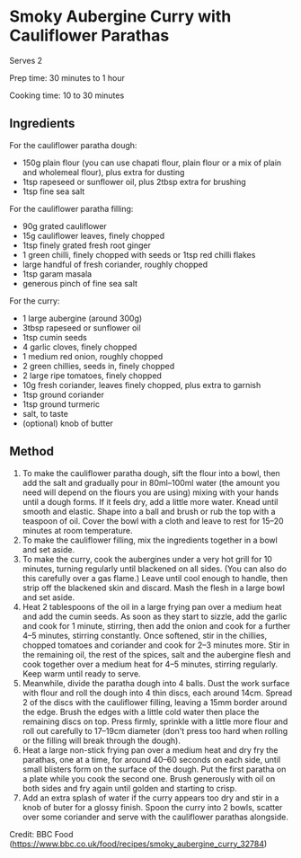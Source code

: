 # Smoky Aubergine Curry with Cauliflower Parathas
Serves 2

Prep time: 30 minutes to 1 hour

Cooking time: 10 to 30 minutes

## Ingredients
  For the cauliflower paratha dough:
  + 150g plain flour (you can use chapati flour, plain flour or a mix of plain and wholemeal flour), plus extra for dusting
  + 1tsp rapeseed or sunflower oil, plus 2tbsp extra for brushing
  + 1tsp fine sea salt

  For the cauliflower paratha filling:
  + 90g grated cauliflower
  + 15g cauliflower leaves, finely chopped
  + 1tsp finely grated fresh root ginger
  + 1 green chilli, finely chopped with seeds or 1tsp red chilli flakes
  + large handful of fresh coriander, roughly chopped
  + 1tsp garam masala
  + generous pinch of fine sea salt

  For the curry:
  + 1 large aubergine (around 300g)
  + 3tbsp rapeseed or sunflower oil
  + 1tsp cumin seeds
  + 4 garlic cloves, finely chopped
  + 1 medium red onion, roughly chopped
  + 2 green chillies, seeds in, finely chopped
  + 2 large ripe tomatoes, finely chopped
  + 10g fresh coriander, leaves finely chopped, plus extra to garnish
  + 1tsp ground coriander
  + 1tsp ground turmeric
  + salt, to taste
  + (optional) knob of butter

## Method
 1. To make the cauliflower paratha dough, sift the flour into a bowl, then add the salt and gradually pour in 80ml–100ml water (the amount you need will depend on the flours you are using) mixing with your hands until a dough forms. If it feels dry, add a little more water. Knead until smooth and elastic. Shape into a ball and brush or rub the top with a teaspoon of oil. Cover the bowl with a cloth and leave to rest for 15–20 minutes at room temperature.
 2. To make the cauliflower filling, mix the ingredients together in a bowl and set aside.
 3. To make the curry, cook the aubergines under a very hot grill for 10 minutes, turning regularly until blackened on all sides. (You can also do this carefully over a gas flame.) Leave until cool enough to handle, then strip off the blackened skin and discard. Mash the flesh in a large bowl and set aside.
 4. Heat 2 tablespoons of the oil in a large frying pan over a medium heat and add the cumin seeds. As soon as they start to sizzle, add the garlic and cook for 1 minute, stirring, then add the onion and cook for a further 4–5 minutes, stirring constantly. Once softened, stir in the chillies, chopped tomatoes and coriander and cook for 2–3 minutes more. Stir in the remaining oil, the rest of the spices, salt and the aubergine flesh and cook together over a medium heat for 4–5 minutes, stirring regularly. Keep warm until ready to serve.
 5. Meanwhile, divide the paratha dough into 4 balls. Dust the work surface with flour and roll the dough into 4 thin discs, each around 14cm. Spread 2 of the discs with the cauliflower filling, leaving a 15mm border around the edge. Brush the edges with a little cold water then place the remaining discs on top. Press firmly, sprinkle with a little more flour and roll out carefully to 17–19cm diameter (don't press too hard when rolling or the filling will break through the dough).
 6. Heat a large non-stick frying pan over a medium heat and dry fry the parathas, one at a time, for around 40–60 seconds on each side, until small blisters form on the surface of the dough. Put the first paratha on a plate while you cook the second one. Brush generously with oil on both sides and fry again until golden and starting to crisp.
 7. Add an extra splash of water if the curry appears too dry and stir in a knob of buter for a glossy finish. Spoon the curry into 2 bowls, scatter over some coriander and serve with the cauliflower parathas alongside.


Credit: BBC Food (https://www.bbc.co.uk/food/recipes/smoky_aubergine_curry_32784)
